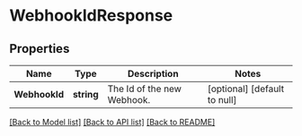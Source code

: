 # WebhookIdResponse

## Properties
Name | Type | Description | Notes
------------ | ------------- | ------------- | -------------
**WebhookId** | **string** | The Id of the new Webhook. | [optional] [default to null]

[[Back to Model list]](../README.md#documentation-for-models) [[Back to API list]](../README.md#documentation-for-api-endpoints) [[Back to README]](../README.md)

